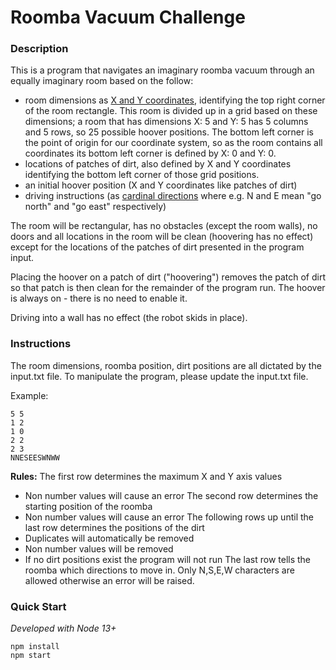 # Roomba Vacuum Challenge

### **Description**

This is a program that navigates an imaginary roomba vacuum through an equally imaginary room based on the follow:

* room dimensions as [X and Y coordinates](https://en.wikipedia.org/wiki/Cartesian_coordinate_system), identifying the top right corner of the room rectangle. This room is divided up in a grid based on these dimensions; a room that has dimensions X: 5 and Y: 5 has 5 columns and 5 rows, so 25 possible hoover positions. The bottom left corner is the point of origin for our coordinate system, so as the room contains all coordinates its bottom left corner is defined by X: 0 and Y: 0.
* locations of patches of dirt, also defined by X and Y coordinates identifying the bottom left corner of those grid positions.
* an initial hoover position (X and Y coordinates like patches of dirt)
* driving instructions (as [cardinal directions](https://en.wikipedia.org/wiki/Cardinal_direction) where e.g. N and E mean "go north" and "go east" respectively)

The room will be rectangular, has no obstacles (except the room walls), no doors and all locations in the room will be clean (hoovering has no effect) except for the locations of the patches of dirt presented in the program input.

Placing the hoover on a patch of dirt ("hoovering") removes the patch of dirt so that patch is then clean for the remainder of the program run. The hoover is always on - there is no need to enable it.

Driving into a wall has no effect (the robot skids in place).

### **Instructions**

The room dimensions, roomba position, dirt positions are all dictated by the input.txt file. To manipulate the program, please update the input.txt file. 

Example:

```
5 5
1 2
1 0
2 2
2 3
NNESEESWNWW
```
**Rules:**
The first row determines the maximum X and Y axis values
- Non number values will cause an error
The second row determines the starting position of the roomba
- Non number values will cause an error
The following rows up until the last row determines the positions of the dirt
- Duplicates will automatically be removed
- Non number values will be removed
- If no dirt positions exist the program will not run
The last row tells the roomba which directions to move in. Only N,S,E,W characters are allowed otherwise an error will be raised.

### **Quick Start**
*Developed with Node 13+*
```
npm install
npm start
```




